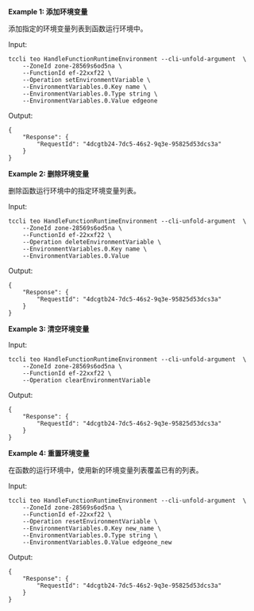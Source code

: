 **Example 1: 添加环境变量**

添加指定的环境变量列表到函数运行环境中。

Input: 

```
tccli teo HandleFunctionRuntimeEnvironment --cli-unfold-argument  \
    --ZoneId zone-28569s6od5na \
    --FunctionId ef-22xxf22 \
    --Operation setEnvironmentVariable \
    --EnvironmentVariables.0.Key name \
    --EnvironmentVariables.0.Type string \
    --EnvironmentVariables.0.Value edgeone
```

Output: 
```
{
    "Response": {
        "RequestId": "4dcgtb24-7dc5-46s2-9q3e-95825d53dcs3a"
    }
}
```

**Example 2: 删除环境变量**

删除函数运行环境中的指定环境变量列表。

Input: 

```
tccli teo HandleFunctionRuntimeEnvironment --cli-unfold-argument  \
    --ZoneId zone-28569s6od5na \
    --FunctionId ef-22xxf22 \
    --Operation deleteEnvironmentVariable \
    --EnvironmentVariables.0.Key name \
    --EnvironmentVariables.0.Value 
```

Output: 
```
{
    "Response": {
        "RequestId": "4dcgtb24-7dc5-46s2-9q3e-95825d53dcs3a"
    }
}
```

**Example 3: 清空环境变量**



Input: 

```
tccli teo HandleFunctionRuntimeEnvironment --cli-unfold-argument  \
    --ZoneId zone-28569s6od5na \
    --FunctionId ef-22xxf22 \
    --Operation clearEnvironmentVariable
```

Output: 
```
{
    "Response": {
        "RequestId": "4dcgtb24-7dc5-46s2-9q3e-95825d53dcs3a"
    }
}
```

**Example 4: 重置环境变量**

在函数的运行环境中，使用新的环境变量列表覆盖已有的列表。

Input: 

```
tccli teo HandleFunctionRuntimeEnvironment --cli-unfold-argument  \
    --ZoneId zone-28569s6od5na \
    --FunctionId ef-22xxf22 \
    --Operation resetEnvironmentVariable \
    --EnvironmentVariables.0.Key new_name \
    --EnvironmentVariables.0.Type string \
    --EnvironmentVariables.0.Value edgeone_new
```

Output: 
```
{
    "Response": {
        "RequestId": "4dcgtb24-7dc5-46s2-9q3e-95825d53dcs3a"
    }
}
```


